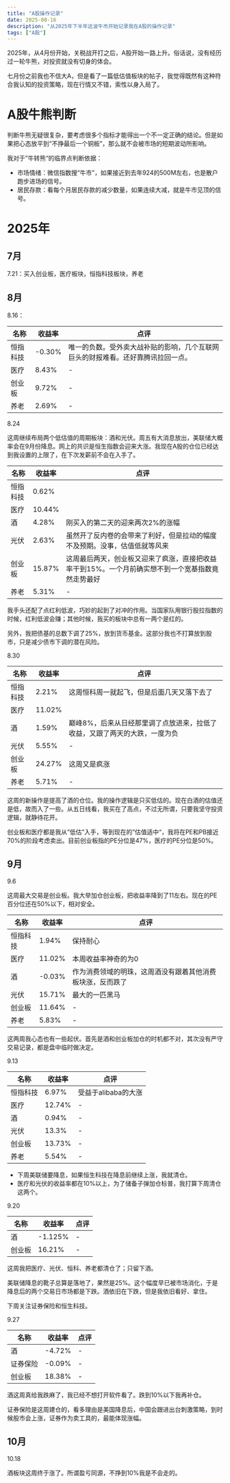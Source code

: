```yaml
---
title: "A股操作记录"
date: 2025-08-16
description: "从2025年下半年这波牛市开始记录我在A股的操作记录"
tags: ["A股"]
---
```


2025年，从4月份开始，关税战开打之后，A股开始一路上升。俗话说，没有经历过一轮牛熊，对投资就没有切身的体会。

七月份之前我也不信大A，但是看了一篇低估值板块的帖子，我觉得既然有这种符合我认知的投资策略，现在行情又不错，索性以身入局了。


# A股牛熊判断

判断牛熊无疑很复杂，要考虑很多个指标才能得出一个不一定正确的结论。但是如果把心态放平到“不挣最后一个铜板”，那么就不会被市场的短期波动所影响。

我对于”牛转熊“的临界点判断依据：

- 市场情绪：微信指数搜“牛市”，如果接近到去年924的500M左右，也是散户跑步进场的信号。
- 居民存款：看每个月居民存款的减少数量，如果连续大减，就是牛市见顶的信号。

# 2025年

## 7月

7.21：买入创业板，医疗板块，恒指科技板块，养老

## 8月

8.16：

名称|收益率|点评
|--|--|--|
恒指科技|-0.30%|唯一的负数。受外卖大战补贴的影响，几个互联网巨头的财报难看。还好靠腾讯拉回一点。
医疗|8.43%|-
创业板|9.72%|-
养老|2.69%|-

8.24

这周继续布局两个低估值的周期板块：酒和光伏。周五有大消息放出，美联储大概率会在9月份降息。网上的共识是恒生指数会迎来大涨。我现在A股的仓位已经达到我设置的上限了，在下次发薪前不会在入手了。

名称|收益率|点评
|--|--|--|
恒指科技|0.62%|
医疗|10.44%|
酒|4.28%|刚买入的第二天的迎来两次2%的涨幅
光伏|2.63%|虽然开了反内卷的会带来了利好，但是拉动的幅度不及预期。没事，估值低就等风来
创业板|15.87%|这周最后两天，创业板又迎来了疯涨，直接把收益率干到15%。一个月前确实想不到一个宽基指数竟然走势最好
养老|5.31%|-

我手头还配了点红利低波，巧妙的起到了对冲的作用。当国家队用银行股拉指数的时候，红利低波会赚；其他时候，我买的板块中总有一两个是红的。

另外，我把债基的总数下调了25%，放到货币基金。这部分我也不打算放到股市，只是减少债市下调的潜在风险。

8.30

名称|收益率|点评
|--|--|--|
恒指科技|2.21%|这周恒科周一就起飞，但是后面几天又落下去了
医疗|11.02%|
酒|1.59%|巅峰8%，后来从日经那里调了点放进来，拉低了收益，又跟了两天的大跌，一度为负
光伏|5.55%|-
创业板|24.27%|这周又是疯涨
养老|5.71%|-

这周的新操作是提高了酒的仓位。我的操作逻辑是只买低估的。现在白酒的估值还是低，故而入了一些。从五日线看，我买在了高点，不过无所谓，只要我坚守投资逻辑，就静待花开。

创业板和医疗都是我从”低估”入手，等到现在的”估值适中“，我将在PE和PB接近70%的阶段考虑卖出。目前创业板指的PE分位是47%，医疗的PE分位是50%。

## 9月

9.6

这周最大交易是创业板。我大举加仓创业板，把收益率降到了11左右。现在的PE百分位还在50%以下，相对安全。

名称|收益率|点评
|--|--|--|
恒指科技|1.94%|保持耐心
医疗|11.02%|本周收益率神奇的为0
酒|-0.03%|作为消费领域的明珠，这周酒没有跟着其他消费板块涨，反而跌了
光伏|15.71%|最大的一匹黑马
创业板|11.64%|-
养老|5.83%|-

这两周我心态也有一些起伏。首先是酒和创业板加仓的时机都不对，其次没有严守交易记录，都是盘中临时做决定。

9.13

名称|收益率|点评
|--|--|--|
恒指科技|6.97%|受益于alibaba的大涨
医疗|12.74%|-
酒|0.94%|-
光伏|13.3%|-
创业板|13.73%|-
养老|5.54%|-

- 下周美联储要降息，如果恒生科技在降息前继续上涨，我就清仓。
- 医疗和光伏的收益率都在10%以上，为了储备子弹加仓标普，我打算下周清仓这两个。

9.20

名称|收益率|点评
|--|--|--|
酒|-1.125%|-
创业板|16.21%|-

这周我把医疗、光伏、恒科、养老都清仓了；只留下酒。

美联储降息的靴子总算是落地了，果然是25%。这个幅度早已被市场消化，于是降息后的两个交易日市场都是下跌。酒依旧在下跌，但是我依旧看好、拿住。

下周关注证券保险和恒生科技。

9.27

名称|收益率|点评
|--|--|--|
酒|-4.72%|-
证券保险|-0.09%|-
创业板|18.38%|-

酒这周真给我跌麻了，我已经不想打开软件看了。跌到10%以下我再补仓。

证券保险是这周建仓的，看多理由是美国降息后，中国会跟进出台刺激策略，到时候股市会上涨，证券作为卖工具的，最能体现涨幅。

## 10月

10.18

酒板块这周终于涨了。所谓盈亏同源，不挣到10%我是不会走的。






